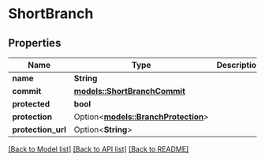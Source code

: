 # ShortBranch

## Properties

Name | Type | Description | Notes
------------ | ------------- | ------------- | -------------
**name** | **String** |  | 
**commit** | [**models::ShortBranchCommit**](short_branch_commit.md) |  | 
**protected** | **bool** |  | 
**protection** | Option<[**models::BranchProtection**](branch-protection.md)> |  | [optional]
**protection_url** | Option<**String**> |  | [optional]

[[Back to Model list]](../README.md#documentation-for-models) [[Back to API list]](../README.md#documentation-for-api-endpoints) [[Back to README]](../README.md)


